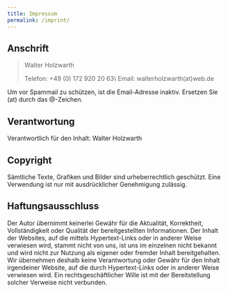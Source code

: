 ```yaml
---
title: Impressum
permalink: /imprint/
---
```


## Anschrift

> Walter Holzwarth
>
> Telefon: +49 (0) 172 920 20 63\\
> Email: walterholzwarth(at)web.de

Um vor Spammail zu schützen, ist die Email-Adresse inaktiv. Ersetzen Sie (at) durch das @-Zeichen.

## Verantwortung

Verantwortlich für den Inhalt: Walter Holzwarth

## Copyright
Sämtliche Texte, Grafiken und Bilder sind urheberrechtlich geschützt. Eine Verwendung ist nur mit ausdrücklicher Genehmigung zulässig.

## Haftungsausschluss
Der Autor übernimmt keinerlei Gewähr für die Aktualität, Korrektheit, Vollständigkeit oder Qualität der bereitgestellten Informationen. Der Inhalt der Websites, auf die mittels Hypertext-Links oder in anderer Weise verwiesen wird, stammt nicht von uns, ist uns im einzelnen nicht bekannt und wird nicht zur Nutzung als eigener oder fremder Inhalt bereitgehalten. Wir übernehmen deshalb keine Verantwortung oder Gewähr für den Inhalt irgendeiner Website, auf die durch Hypertext-Links oder in anderer Weise verwiesen wird. Ein rechtsgeschäftlicher Wille ist mit der Bereitstellung solcher Verweise nicht verbunden.
